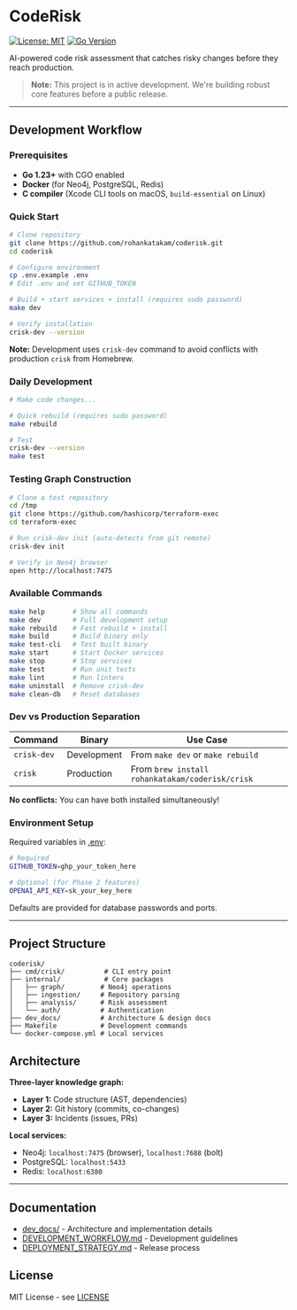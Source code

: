 # CodeRisk

[![License: MIT](https://img.shields.io/badge/License-MIT-blue.svg)](https://opensource.org/licenses/MIT)
[![Go Version](https://img.shields.io/badge/Go-1.23%2B-blue)](https://golang.org)

AI-powered code risk assessment that catches risky changes before they reach production.

> **Note:** This project is in active development. We're building robust core features before a public release.

---

## Development Workflow

### Prerequisites

- **Go 1.23+** with CGO enabled
- **Docker** (for Neo4j, PostgreSQL, Redis)
- **C compiler** (Xcode CLI tools on macOS, `build-essential` on Linux)

### Quick Start

```bash
# Clone repository
git clone https://github.com/rohankatakam/coderisk.git
cd coderisk

# Configure environment
cp .env.example .env
# Edit .env and set GITHUB_TOKEN

# Build + start services + install (requires sudo password)
make dev

# Verify installation
crisk-dev --version
```

**Note:** Development uses `crisk-dev` command to avoid conflicts with production `crisk` from Homebrew.

### Daily Development

```bash
# Make code changes...

# Quick rebuild (requires sudo password)
make rebuild

# Test
crisk-dev --version
make test
```

### Testing Graph Construction

```bash
# Clone a test repository
cd /tmp
git clone https://github.com/hashicorp/terraform-exec
cd terraform-exec

# Run crisk-dev init (auto-detects from git remote)
crisk-dev init

# Verify in Neo4j browser
open http://localhost:7475
```

### Available Commands

```bash
make help       # Show all commands
make dev        # Full development setup
make rebuild    # Fast rebuild + install
make build      # Build binary only
make test-cli   # Test built binary
make start      # Start Docker services
make stop       # Stop services
make test       # Run unit tests
make lint       # Run linters
make uninstall  # Remove crisk-dev
make clean-db   # Reset databases
```

### Dev vs Production Separation

| Command | Binary | Use Case |
|---------|--------|----------|
| `crisk-dev` | Development | From `make dev` or `make rebuild` |
| `crisk` | Production | From `brew install rohankatakam/coderisk/crisk` |

**No conflicts:** You can have both installed simultaneously!

### Environment Setup

Required variables in [.env](.env):

```bash
# Required
GITHUB_TOKEN=ghp_your_token_here

# Optional (for Phase 2 features)
OPENAI_API_KEY=sk_your_key_here
```

Defaults are provided for database passwords and ports.

---

## Project Structure

```
coderisk/
├── cmd/crisk/          # CLI entry point
├── internal/           # Core packages
│   ├── graph/         # Neo4j operations
│   ├── ingestion/     # Repository parsing
│   ├── analysis/      # Risk assessment
│   └── auth/          # Authentication
├── dev_docs/          # Architecture & design docs
├── Makefile           # Development commands
└── docker-compose.yml # Local services
```

## Architecture

**Three-layer knowledge graph:**
- **Layer 1:** Code structure (AST, dependencies)
- **Layer 2:** Git history (commits, co-changes)
- **Layer 3:** Incidents (issues, PRs)

**Local services:**
- Neo4j: `localhost:7475` (browser), `localhost:7688` (bolt)
- PostgreSQL: `localhost:5433`
- Redis: `localhost:6380`

---

## Documentation

- [dev_docs/](dev_docs/) - Architecture and implementation details
- [DEVELOPMENT_WORKFLOW.md](dev_docs/DEVELOPMENT_WORKFLOW.md) - Development guidelines
- [DEPLOYMENT_STRATEGY.md](dev_docs/03-implementation/DEPLOYMENT_STRATEGY.md) - Release process

## License

MIT License - see [LICENSE](LICENSE)
